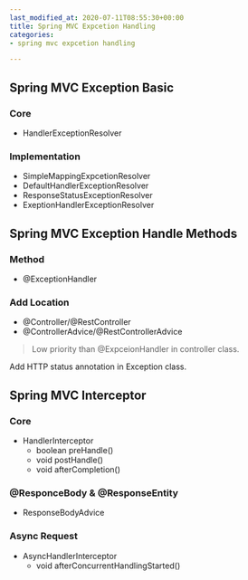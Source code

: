 ```yaml
---
last_modified_at: 2020-07-11T08:55:30+00:00
title: Spring MVC Expcetion Handling
categories:
- spring mvc expcetion handling

---
```

## Spring MVC Exception Basic

### Core

* HandlerExceptionResolver

### Implementation

* SimpleMappingExpcetionResolver
* DefaultHandlerExceptionResolver
* ResponseStatusExceptionResolver
* ExeptionHandlerExceptionResolver

## Spring MVC Exception Handle Methods

### Method

* @ExceptionHandler

### Add Location

* @Controller/@RestController
* @ControllerAdvice/@RestControllerAdvice

>  Low priority than @ExpceionHandler in controller class.

Add HTTP status annotation in Exception class.

## Spring MVC Interceptor

### Core

* HandlerInterceptor
  * boolean preHandle()
  * void postHandle()
  * void afterCompletion()

### @ResponceBody & @ResponseEntity

* ResponseBodyAdvice

### Async Request

* AsyncHandlerInterceptor
  * void afterConcurrentHandlingStarted()